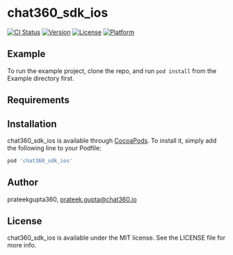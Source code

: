 # chat360_sdk_ios

[![CI Status](https://img.shields.io/travis/prateekgupta360/chat360_sdk_ios.svg?style=flat)](https://travis-ci.org/prateekgupta360/chat360_sdk_ios)
[![Version](https://img.shields.io/cocoapods/v/chat360_sdk_ios.svg?style=flat)](https://cocoapods.org/pods/chat360_sdk_ios)
[![License](https://img.shields.io/cocoapods/l/chat360_sdk_ios.svg?style=flat)](https://cocoapods.org/pods/chat360_sdk_ios)
[![Platform](https://img.shields.io/cocoapods/p/chat360_sdk_ios.svg?style=flat)](https://cocoapods.org/pods/chat360_sdk_ios)

## Example

To run the example project, clone the repo, and run `pod install` from the Example directory first.

## Requirements

## Installation

chat360_sdk_ios is available through [CocoaPods](https://cocoapods.org). To install
it, simply add the following line to your Podfile:

```ruby
pod 'chat360_sdk_ios'
```

## Author

prateekgupta360, prateek.gupta@chat360.io

## License

chat360_sdk_ios is available under the MIT license. See the LICENSE file for more info.
